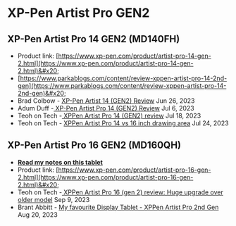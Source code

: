 # XP-Pen Artist Pro GEN2

## XP-Pen Artist Pro 14 GEN2 (MD140FH)

* Product link: [https://www.xp-pen.com/product/artist-pro-14-gen-2.html](https://www.xp-pen.com/product/artist-pro-14-gen-2.html)&#x20;
* [https://www.parkablogs.com/content/review-xppen-artist-pro-14-2nd-gen](https://www.parkablogs.com/content/review-xppen-artist-pro-14-2nd-gen)&#x20;
* Brad Colbow -  [XP-Pen Artist 14 (GEN2) Review](https://youtu.be/Pf-UyPBf\_9o) Jun 26, 2023
* Adum Duff -[ XP-Pen Artist Pro 14 (GEN2) Review](https://youtu.be/7Z5tfceAUPI) Jul 6, 2023
* Teoh on Tech -[ XPPen Artist Pro 14 (GEN2) review](https://youtu.be/47oEeFl4SiA) Jul 18, 2023
* Teoh on Tech - [XPPen Artist Pro 14 vs 16 inch drawing area](https://youtu.be/xM\_I3XDhKDY) Jul 24, 2023

## XP-Pen Artist Pro 16 GEN2 (MD160QH)

* [**Read my notes on this tablet**](7p-notes-xp-pen-artist-pro-16-2nd-gen-md160qh.md)  &#x20;
* Product link: [https://www.xp-pen.com/product/artist-pro-16-gen-2.html](https://www.xp-pen.com/product/artist-pro-16-gen-2.html)&#x20;
* Teoh on Tech -[ XPPen Artist Pro 16 (gen 2) review: Huge upgrade over older model](https://youtu.be/sc4tebm4TTw?si=Y18\_c25g6BUvzwk3) Sep 9, 2023
* Brant Abbitt - [My favourite Display Tablet - XPPen Artist Pro 2nd Gen](https://youtu.be/d3Th\_HD0tbE?si=5tIvFmxSM2nvS1jh) Aug 20, 2023
